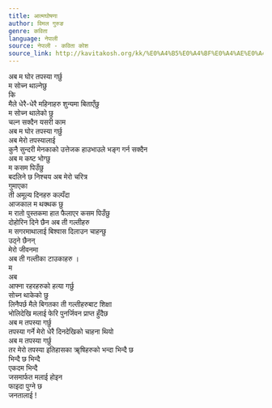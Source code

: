 ```yaml
---
title: आत्मघोषणा
author: विमल गुरुङ
genre: कविता
language: नेपाली
source: नेपाली - कविता कोश
source_link: http://kavitakosh.org/kk/%E0%A4%B5%E0%A4%BF%E0%A4%AE%E0%A4%B2_%E0%A4%97%E0%A5%81%E0%A4%B0%E0%A5%81%E0%A4%99
---
```


अब म घोर तपस्या गर्छु  
म सोच्न थाल्नेछु  
कि  
मैले धेरै-धेरै महिनाहरु शुन्यमा बिताएँछु  
म सोच्न थालेको छु  
चल्न सक्दैन यसरी काम  
अब म घोर तपस्या गर्छु  
अब मेरो तपस्यालाई  
कुनै सुन्दरी मेनकाको उत्तेजक हाउभाउले भङ्ग गर्न सक्दैन  
अब म कष्ट भोग्छु  
म कसम पिउँछु  
बदलिने छ निश्चय अब मेरो चरित्र  
गुमाएका  
ती अमूल्य दिनहरु कल्पँदा  
आजकाल म थक्थक छु  
म रातो पुस्तकमा हात फैलाएर कसम पिउँछु  
दोहोरिन दिने छैन अब ती गल्तीहरु  
म सगरमाथालाई बिश्वास दिलाउन चाहन्छु  
उठ्ने छैनन्  
मेरो जीवनमा  
अब ती गल्तीका टाउकाहरु ।  
म  
अब  
आफ्ना रहरहरुको हत्या गर्छु  
सोच्न थाकेको छु  
लिनैपर्छ मैले बिगतका ती गल्तीहरुबाट शिक्षा  
भोलिदेखि मलाई फेरि पुनर्जिवन प्राप्त हुँदैछ  
अब म तपस्या गर्छु  
तपस्या गर्ने मेरो धेरै दिनदेखिको चाहना थियो  
अब म तपस्या गर्छु  
तर मेरो तपस्या इतिहासका ॠषिहरुको भन्दा भिन्दै छ  
भिन्दै छ भिन्दै  
एकदम भिन्दै  
जसमार्फत मलाई होइन  
फाइदा पुग्ने छ  
जनतालाई !
